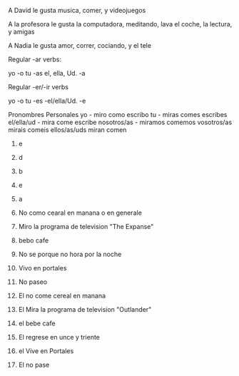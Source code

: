 A David le gusta musica, comer, y videojuegos

A la profesora le gusta la computadora, meditando, lava el coche, la lectura, y amigas

A Nadia le gusta amor, correr, cociando, y el tele


Regular -ar verbs:

yo -o
tu -as
el, ella, Ud. -a

Regular -er/-ir verbs

yo -o
tu -es
-el/ella/Ud. -e

Pronombres Personales
yo - miro como escribo
tu - miras comes escribes
el/ella/ud - mira come escribe
nosotros/as - miramos comemos
vosotros/as mirais comeis 
ellos/as/uds miran comen

1. e
2. d
3. b
4. e
5. a

1. No como cearal en manana o en generale
2. Miro la programa de television "The Expanse"
3. bebo cafe
4. No se porque no hora por la noche
5. Vivo en portales
6. No paseo

1. El no come cereal en manana
2. El Mira la programa de television "Outlander"
3. el bebe cafe
4. El regrese en unce y triente
5. el Vive en Portales
6. El no pase


